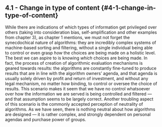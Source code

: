 ## 4.1 - Change in type of content {#4-1-change-in-type-of-content}

While there are indications of which types of information get privileged over others (taking into consideration bias, self-amplification and other examples from chapter 3), as chapter 1 mentions, we must not forget the synecdochical nature of algorithms: they are incredibly complex systems of machine-based sorting and filtering, without a single individual being able to control or even grasp _how_ the choices are being made on a holistic level. The best we can aspire to is knowing _which_ choices are being made. In fact, the process of creation of algorithmic evaluation mechanisms is geared towards results: the algorithms are constantly fine-tuned to produce results that are in line with the algorithm owners’ agenda, and that agenda is usually solely driven by profit and return of investment, and without any legal mechanism, no matter how binding, to control or oversee the choice of results. This scenario makes it seem that we have no control whatsoever over how the information we are served is being controlled and filtered — and that assumption seems to be largely correct. Another troubling aspect of this scenario is the commonly accepted perception of neutrality of algorithms. As we have seen, there is nothing neutral about how algorithms are designed — it is rather complex, and strongly dependent on personal agendas and purchase power of groups.